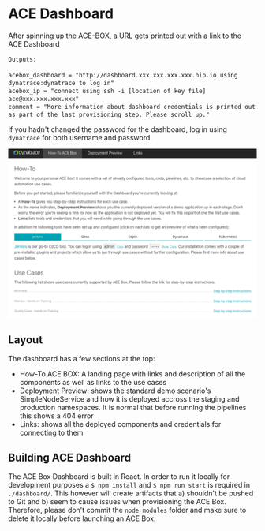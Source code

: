 # ACE Dashboard

After spinning up the ACE-BOX, a URL gets printed out with a link to the ACE Dashboard

```
Outputs:

acebox_dashboard = "http://dashboard.xxx.xxx.xxx.xxx.nip.io using dynatrace:dynatrace to log in"
acebox_ip = "connect using ssh -i [location of key file] ace@xxx.xxx.xxx.xxx"
comment = "More information about dashboard credentials is printed out as part of the last provisioning step. Please scroll up."
```

If you hadn't changed the password for the dashboard, log in using `dynatrace` for both username and password.

![ACE Dashboard](assets/ace-box_dashboard.png)

## Layout

The dashboard has a few sections at the top:

- How-To ACE BOX: A landing page with links and description of all the components as well as links to the use cases
- Deployment Preview: shows the standard demo scenario's SimpleNodeService and how it is deployed accross the staging and production namespaces. It is normal that before running the pipelines this shows a 404 error
- Links: shows all the deployed components and credentials for connecting to them

## Building ACE Dashboard
The ACE Box Dashboard is built in React. In order to run it locally for development purposes a `$ npm install` and `$ npm run start` is required in `./dashboard/`. This however will create artifacts that a) shouldn't be pushed to Git and b) seem to cause issues when provisioning the ACE Box. Therefore, please don't commit the `node_modules` folder and make sure to delete it locally before launching an ACE Box.